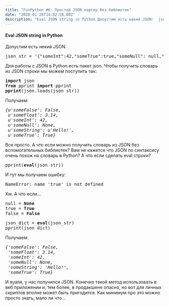 ```yaml
---
title: "FunPython #6: Простой JSON парсер без библиотек"
date: "2020-01-28T14:32:58.00Z"
description: "Eval JSON string in Python Допустим есть некий JSON:  json_str = '{someInt:42,someTrue:true,someNull: null,someFalse:false,someS"
---
```


<!--kg-card-begin: html--><h4>Eval JSON string in Python</h4>
<p>Допустим есть некий JSON:</p>
<pre>json_str = '{"someInt":42,"someTrue":true,"someNull": null,"someFalse":false,"someString":"Hello!","someFloat":3.14}'</pre>
<p>Для работы с JSON в Python есть пакет json. Чтобы получить словарь из JSON строки мы можем поступить так:</p>
<pre><strong>import</strong> json<br><strong>from</strong> pprint <strong>import</strong> pprint<br><strong>pprint</strong>(json.loads(json_str))</pre>
<p>Получаем:</p>
<pre><em>{u'someFalse': False,<br> u'someFloat': 3.14,<br> u'someInt': 42,<br> u'someNull': None,<br> u'someString': u'Hello!',<br> u'someTrue': True}</em></pre>
<p>Все просто. А что если можно получить словарь из JSON без вспомогательных библиотек? Вам не кажется что JSON по синтаксису очень похож на словарь в Python? А что если сделать eval строки?</p>
<pre>pprint(<strong>eval</strong>(json_str))</pre>
<p>И тут мы получаем ошибку:</p>
<pre>NameError: name 'true' is not defined</pre>
<p>Хм. А что если…</p>
<pre>null = <strong>None<br></strong>true = <strong>True<br></strong>false = <strong>False</strong></pre>
<pre>json_dict = <strong>eval</strong>(json_str)<br>pprint(json_dict)</pre>
<p>Получаем:</p>
<pre><em>{'someFalse': False,<br> 'someFloat': 3.14,<br> 'someInt': 42,<br> 'someNull': None,<br> 'someString': 'Hello!',<br> 'someTrue': True}</em></pre>
<p>И вуаля, у нас получился JSON. Конечно такой метод использовать в веб приложении и, тем более, в продакшене опасно, но вот для личных скриптов вполне может быть пригодится. Как минимум про это можно просто знать, мало ли что…</p>
<!--kg-card-end: html-->

